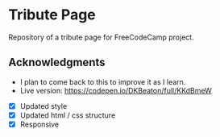# Tribute Page

Repository of a tribute page for FreeCodeCamp project.

## Acknowledgments

- I plan to come back to this to improve it as I learn.
- Live version: https://codepen.io/DKBeaton/full/KKdBmeW

- [x] Updated style
- [x] Updated html / css structure
- [x] Responsive

